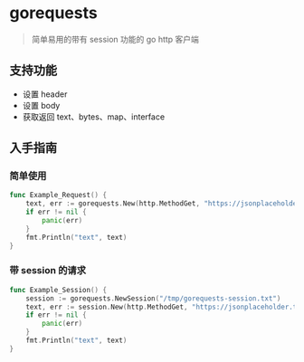 # gorequests

> 简单易用的带有 session 功能的 go http 客户端

## 支持功能

- 设置 header
- 设置 body
- 获取返回 text、bytes、map、interface


## 入手指南

### 简单使用

```go
func Example_Request() {
	text, err := gorequests.New(http.MethodGet, "https://jsonplaceholder.typicode.com/todos/1").Text()
	if err != nil {
		panic(err)
	}
	fmt.Println("text", text)
}
```

### 带 session 的请求

```go
func Example_Session() {
	session := gorequests.NewSession("/tmp/gorequests-session.txt")
	text, err := session.New(http.MethodGet, "https://jsonplaceholder.typicode.com/todos/1").Text()
	if err != nil {
		panic(err)
	}
	fmt.Println("text", text)
}
```
